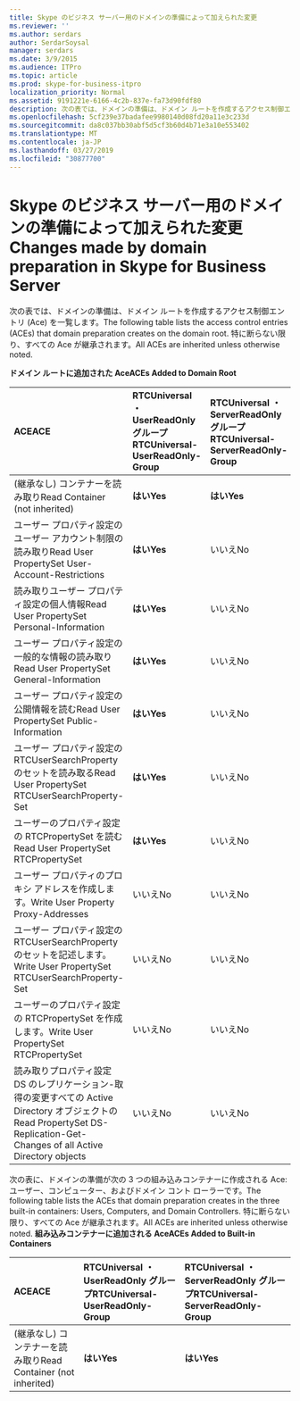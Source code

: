```yaml
---
title: Skype のビジネス サーバー用のドメインの準備によって加えられた変更
ms.reviewer: ''
ms.author: serdars
author: SerdarSoysal
manager: serdars
ms.date: 3/9/2015
ms.audience: ITPro
ms.topic: article
ms.prod: skype-for-business-itpro
localization_priority: Normal
ms.assetid: 9191221e-6166-4c2b-837e-fa73d90fdf80
description: 次の表では、ドメインの準備は、ドメイン ルートを作成するアクセス制御エントリ (Ace) を一覧します。 特に断らない限り、すべての Ace が継承されます。
ms.openlocfilehash: 5cf239e37badafee9980140d08fd20a11e3c233d
ms.sourcegitcommit: da8c037bb30abf5d5cf3b60d4b71e3a10e553402
ms.translationtype: MT
ms.contentlocale: ja-JP
ms.lasthandoff: 03/27/2019
ms.locfileid: "30877700"
---
```

# <a name="changes-made-by-domain-preparation-in-skype-for-business-server"></a><span data-ttu-id="a8fc8-104">Skype のビジネス サーバー用のドメインの準備によって加えられた変更</span><span class="sxs-lookup"><span data-stu-id="a8fc8-104">Changes made by domain preparation in Skype for Business Server</span></span>
 
<span data-ttu-id="a8fc8-105">次の表では、ドメインの準備は、ドメイン ルートを作成するアクセス制御エントリ (Ace) を一覧します。</span><span class="sxs-lookup"><span data-stu-id="a8fc8-105">The following table lists the access control entries (ACEs) that domain preparation creates on the domain root.</span></span> <span data-ttu-id="a8fc8-106">特に断らない限り、すべての Ace が継承されます。</span><span class="sxs-lookup"><span data-stu-id="a8fc8-106">All ACEs are inherited unless otherwise noted.</span></span>
  
<span data-ttu-id="a8fc8-107">**ドメイン ルートに追加された Ace**</span><span class="sxs-lookup"><span data-stu-id="a8fc8-107">**ACEs Added to Domain Root**</span></span>

|<span data-ttu-id="a8fc8-108">**ACE**</span><span class="sxs-lookup"><span data-stu-id="a8fc8-108">**ACE**</span></span>|<span data-ttu-id="a8fc8-109">**RTCUniversal ・ UserReadOnly グループ**</span><span class="sxs-lookup"><span data-stu-id="a8fc8-109">**RTCUniversal-UserReadOnly-Group**</span></span>|<span data-ttu-id="a8fc8-110">**RTCUniversal ・ ServerReadOnly グループ**</span><span class="sxs-lookup"><span data-stu-id="a8fc8-110">**RTCUniversal-ServerReadOnly-Group**</span></span>|<span data-ttu-id="a8fc8-111">**RTCUniversal UserAdmins**</span><span class="sxs-lookup"><span data-stu-id="a8fc8-111">**RTCUniversal-UserAdmins**</span></span>|<span data-ttu-id="a8fc8-112">**RTCHSUniversal サービス**</span><span class="sxs-lookup"><span data-stu-id="a8fc8-112">**RTCHSUniversal-Services**</span></span>|<span data-ttu-id="a8fc8-113">**Authenticated Users**</span><span class="sxs-lookup"><span data-stu-id="a8fc8-113">**Authenticated-Users**</span></span>|
|:-----|:-----|:-----|:-----|:-----|:-----|
|<span data-ttu-id="a8fc8-114">(継承なし) コンテナーを読み取り</span><span class="sxs-lookup"><span data-stu-id="a8fc8-114">Read Container (not inherited)</span></span>  <br/> |<span data-ttu-id="a8fc8-115">**はい**</span><span class="sxs-lookup"><span data-stu-id="a8fc8-115">**Yes**</span></span> <br/> |<span data-ttu-id="a8fc8-116">**はい**</span><span class="sxs-lookup"><span data-stu-id="a8fc8-116">**Yes**</span></span> <br/> |<span data-ttu-id="a8fc8-117">いいえ</span><span class="sxs-lookup"><span data-stu-id="a8fc8-117">No</span></span>  <br/> |<span data-ttu-id="a8fc8-118">いいえ</span><span class="sxs-lookup"><span data-stu-id="a8fc8-118">No</span></span>  <br/> |<span data-ttu-id="a8fc8-119">いいえ</span><span class="sxs-lookup"><span data-stu-id="a8fc8-119">No</span></span>  <br/> |
|<span data-ttu-id="a8fc8-120">ユーザー プロパティ設定のユーザー アカウント制限の読み取り</span><span class="sxs-lookup"><span data-stu-id="a8fc8-120">Read User PropertySet User-Account-Restrictions</span></span>  <br/> |<span data-ttu-id="a8fc8-121">**はい**</span><span class="sxs-lookup"><span data-stu-id="a8fc8-121">**Yes**</span></span> <br/> |<span data-ttu-id="a8fc8-122">いいえ</span><span class="sxs-lookup"><span data-stu-id="a8fc8-122">No</span></span>  <br/> |<span data-ttu-id="a8fc8-123">いいえ</span><span class="sxs-lookup"><span data-stu-id="a8fc8-123">No</span></span>  <br/> |<span data-ttu-id="a8fc8-124">いいえ</span><span class="sxs-lookup"><span data-stu-id="a8fc8-124">No</span></span>  <br/> |<span data-ttu-id="a8fc8-125">いいえ</span><span class="sxs-lookup"><span data-stu-id="a8fc8-125">No</span></span>  <br/> |
|<span data-ttu-id="a8fc8-126">読み取りユーザー プロパティ設定の個人情報</span><span class="sxs-lookup"><span data-stu-id="a8fc8-126">Read User PropertySet Personal-Information</span></span>  <br/> |<span data-ttu-id="a8fc8-127">**はい**</span><span class="sxs-lookup"><span data-stu-id="a8fc8-127">**Yes**</span></span> <br/> |<span data-ttu-id="a8fc8-128">いいえ</span><span class="sxs-lookup"><span data-stu-id="a8fc8-128">No</span></span>  <br/> |<span data-ttu-id="a8fc8-129">いいえ</span><span class="sxs-lookup"><span data-stu-id="a8fc8-129">No</span></span>  <br/> |<span data-ttu-id="a8fc8-130">いいえ</span><span class="sxs-lookup"><span data-stu-id="a8fc8-130">No</span></span>  <br/> |<span data-ttu-id="a8fc8-131">いいえ</span><span class="sxs-lookup"><span data-stu-id="a8fc8-131">No</span></span>  <br/> |
|<span data-ttu-id="a8fc8-132">ユーザー プロパティ設定の一般的な情報の読み取り</span><span class="sxs-lookup"><span data-stu-id="a8fc8-132">Read User PropertySet General-Information</span></span>  <br/> |<span data-ttu-id="a8fc8-133">**はい**</span><span class="sxs-lookup"><span data-stu-id="a8fc8-133">**Yes**</span></span> <br/> |<span data-ttu-id="a8fc8-134">いいえ</span><span class="sxs-lookup"><span data-stu-id="a8fc8-134">No</span></span>  <br/> |<span data-ttu-id="a8fc8-135">いいえ</span><span class="sxs-lookup"><span data-stu-id="a8fc8-135">No</span></span>  <br/> |<span data-ttu-id="a8fc8-136">いいえ</span><span class="sxs-lookup"><span data-stu-id="a8fc8-136">No</span></span>  <br/> |<span data-ttu-id="a8fc8-137">いいえ</span><span class="sxs-lookup"><span data-stu-id="a8fc8-137">No</span></span>  <br/> |
|<span data-ttu-id="a8fc8-138">ユーザー プロパティ設定の公開情報を読む</span><span class="sxs-lookup"><span data-stu-id="a8fc8-138">Read User PropertySet Public-Information</span></span>  <br/> |<span data-ttu-id="a8fc8-139">**はい**</span><span class="sxs-lookup"><span data-stu-id="a8fc8-139">**Yes**</span></span> <br/> |<span data-ttu-id="a8fc8-140">いいえ</span><span class="sxs-lookup"><span data-stu-id="a8fc8-140">No</span></span>  <br/> |<span data-ttu-id="a8fc8-141">いいえ</span><span class="sxs-lookup"><span data-stu-id="a8fc8-141">No</span></span>  <br/> |<span data-ttu-id="a8fc8-142">いいえ</span><span class="sxs-lookup"><span data-stu-id="a8fc8-142">No</span></span>  <br/> |<span data-ttu-id="a8fc8-143">いいえ</span><span class="sxs-lookup"><span data-stu-id="a8fc8-143">No</span></span>  <br/> |
|<span data-ttu-id="a8fc8-144">ユーザー プロパティ設定の RTCUserSearchProperty のセットを読み取る</span><span class="sxs-lookup"><span data-stu-id="a8fc8-144">Read User PropertySet RTCUserSearchProperty-Set</span></span>  <br/> |<span data-ttu-id="a8fc8-145">**はい**</span><span class="sxs-lookup"><span data-stu-id="a8fc8-145">**Yes**</span></span> <br/> |<span data-ttu-id="a8fc8-146">いいえ</span><span class="sxs-lookup"><span data-stu-id="a8fc8-146">No</span></span>  <br/> |<span data-ttu-id="a8fc8-147">いいえ</span><span class="sxs-lookup"><span data-stu-id="a8fc8-147">No</span></span>  <br/> |<span data-ttu-id="a8fc8-148">いいえ</span><span class="sxs-lookup"><span data-stu-id="a8fc8-148">No</span></span>  <br/> |<span data-ttu-id="a8fc8-149">**はい**</span><span class="sxs-lookup"><span data-stu-id="a8fc8-149">**Yes**</span></span> <br/> |
|<span data-ttu-id="a8fc8-150">ユーザーのプロパティ設定の RTCPropertySet を読む</span><span class="sxs-lookup"><span data-stu-id="a8fc8-150">Read User PropertySet RTCPropertySet</span></span>  <br/> |<span data-ttu-id="a8fc8-151">**はい**</span><span class="sxs-lookup"><span data-stu-id="a8fc8-151">**Yes**</span></span> <br/> |<span data-ttu-id="a8fc8-152">いいえ</span><span class="sxs-lookup"><span data-stu-id="a8fc8-152">No</span></span>  <br/> |<span data-ttu-id="a8fc8-153">いいえ</span><span class="sxs-lookup"><span data-stu-id="a8fc8-153">No</span></span>  <br/> |<span data-ttu-id="a8fc8-154">いいえ</span><span class="sxs-lookup"><span data-stu-id="a8fc8-154">No</span></span>  <br/> |<span data-ttu-id="a8fc8-155">いいえ</span><span class="sxs-lookup"><span data-stu-id="a8fc8-155">No</span></span>  <br/> |
|<span data-ttu-id="a8fc8-156">ユーザー プロパティのプロキシ アドレスを作成します。</span><span class="sxs-lookup"><span data-stu-id="a8fc8-156">Write User Property Proxy-Addresses</span></span>  <br/> |<span data-ttu-id="a8fc8-157">いいえ</span><span class="sxs-lookup"><span data-stu-id="a8fc8-157">No</span></span>  <br/> |<span data-ttu-id="a8fc8-158">いいえ</span><span class="sxs-lookup"><span data-stu-id="a8fc8-158">No</span></span>  <br/> |<span data-ttu-id="a8fc8-159">**あり**</span><span class="sxs-lookup"><span data-stu-id="a8fc8-159">**Yes**</span></span> <br/> |<span data-ttu-id="a8fc8-160">いいえ</span><span class="sxs-lookup"><span data-stu-id="a8fc8-160">No</span></span>  <br/> |<span data-ttu-id="a8fc8-161">いいえ</span><span class="sxs-lookup"><span data-stu-id="a8fc8-161">No</span></span>  <br/> |
|<span data-ttu-id="a8fc8-162">ユーザー プロパティ設定の RTCUserSearchProperty のセットを記述します。</span><span class="sxs-lookup"><span data-stu-id="a8fc8-162">Write User PropertySet RTCUserSearchProperty-Set</span></span>  <br/> |<span data-ttu-id="a8fc8-163">いいえ</span><span class="sxs-lookup"><span data-stu-id="a8fc8-163">No</span></span>  <br/> |<span data-ttu-id="a8fc8-164">いいえ</span><span class="sxs-lookup"><span data-stu-id="a8fc8-164">No</span></span>  <br/> |<span data-ttu-id="a8fc8-165">**あり**</span><span class="sxs-lookup"><span data-stu-id="a8fc8-165">**Yes**</span></span> <br/> |<span data-ttu-id="a8fc8-166">いいえ</span><span class="sxs-lookup"><span data-stu-id="a8fc8-166">No</span></span>  <br/> |<span data-ttu-id="a8fc8-167">いいえ</span><span class="sxs-lookup"><span data-stu-id="a8fc8-167">No</span></span>  <br/> |
|<span data-ttu-id="a8fc8-168">ユーザーのプロパティ設定の RTCPropertySet を作成します。</span><span class="sxs-lookup"><span data-stu-id="a8fc8-168">Write User PropertySet RTCPropertySet</span></span>  <br/> |<span data-ttu-id="a8fc8-169">いいえ</span><span class="sxs-lookup"><span data-stu-id="a8fc8-169">No</span></span>  <br/> |<span data-ttu-id="a8fc8-170">いいえ</span><span class="sxs-lookup"><span data-stu-id="a8fc8-170">No</span></span>  <br/> |<span data-ttu-id="a8fc8-171">**あり**</span><span class="sxs-lookup"><span data-stu-id="a8fc8-171">**Yes**</span></span> <br/> |<span data-ttu-id="a8fc8-172">いいえ</span><span class="sxs-lookup"><span data-stu-id="a8fc8-172">No</span></span>  <br/> |<span data-ttu-id="a8fc8-173">いいえ</span><span class="sxs-lookup"><span data-stu-id="a8fc8-173">No</span></span>  <br/> |
|<span data-ttu-id="a8fc8-174">読み取りプロパティ設定 DS のレプリケーション-取得の変更すべての Active Directory オブジェクトの</span><span class="sxs-lookup"><span data-stu-id="a8fc8-174">Read PropertySet DS-Replication-Get-Changes of all Active Directory objects</span></span>  <br/> |<span data-ttu-id="a8fc8-175">いいえ</span><span class="sxs-lookup"><span data-stu-id="a8fc8-175">No</span></span>  <br/> |<span data-ttu-id="a8fc8-176">いいえ</span><span class="sxs-lookup"><span data-stu-id="a8fc8-176">No</span></span>  <br/> |<span data-ttu-id="a8fc8-177">いいえ</span><span class="sxs-lookup"><span data-stu-id="a8fc8-177">No</span></span>  <br/> |<span data-ttu-id="a8fc8-178">**あり**</span><span class="sxs-lookup"><span data-stu-id="a8fc8-178">**Yes**</span></span> <br/> |<span data-ttu-id="a8fc8-179">いいえ</span><span class="sxs-lookup"><span data-stu-id="a8fc8-179">No</span></span>  <br/> |
   
<span data-ttu-id="a8fc8-180">次の表に、ドメインの準備が次の 3 つの組み込みコンテナーに作成される Ace: ユーザー、コンピューター、およびドメイン コント ローラーです。</span><span class="sxs-lookup"><span data-stu-id="a8fc8-180">The following table lists the ACEs that domain preparation creates in the three built-in containers: Users, Computers, and Domain Controllers.</span></span> <span data-ttu-id="a8fc8-181">特に断らない限り、すべての Ace が継承されます。</span><span class="sxs-lookup"><span data-stu-id="a8fc8-181">All ACEs are inherited unless otherwise noted.</span></span>
<span data-ttu-id="a8fc8-182">**組み込みコンテナーに追加される Ace**</span><span class="sxs-lookup"><span data-stu-id="a8fc8-182">**ACEs Added to Built-in Containers**</span></span>

|<span data-ttu-id="a8fc8-183">**ACE**</span><span class="sxs-lookup"><span data-stu-id="a8fc8-183">**ACE**</span></span>|<span data-ttu-id="a8fc8-184">**RTCUniversal ・ UserReadOnly グループ**</span><span class="sxs-lookup"><span data-stu-id="a8fc8-184">**RTCUniversal-UserReadOnly-Group**</span></span>|<span data-ttu-id="a8fc8-185">**RTCUniversal ・ ServerReadOnly グループ**</span><span class="sxs-lookup"><span data-stu-id="a8fc8-185">**RTCUniversal-ServerReadOnly-Group**</span></span>|
|:-----|:-----|:-----|
|<span data-ttu-id="a8fc8-186">(継承なし) コンテナーを読み取り</span><span class="sxs-lookup"><span data-stu-id="a8fc8-186">Read Container (not inherited)</span></span>  <br/> |<span data-ttu-id="a8fc8-187">**はい**</span><span class="sxs-lookup"><span data-stu-id="a8fc8-187">**Yes**</span></span> <br/> |<span data-ttu-id="a8fc8-188">**はい**</span><span class="sxs-lookup"><span data-stu-id="a8fc8-188">**Yes**</span></span> <br/> |
   

